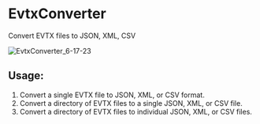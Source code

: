 # EvtxConverter
Convert EVTX files to JSON, XML, CSV  

![EvtxConverter_6-17-23](https://github.com/kn0w0n3/EvtxConverter/assets/22214754/d178cac2-048c-4370-83e5-f4570225cb8d)  

## **Usage:**  

1) Convert a single EVTX file to JSON, XML, or CSV format.
2) Convert a directory of EVTX files to a single JSON, XML, or CSV file.
3) Convert a directory of EVTX files to individual JSON, XML, or CSV files.
